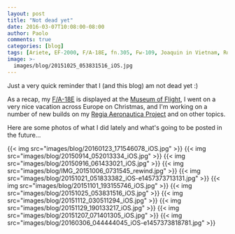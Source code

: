 ```yaml
---
layout: post
title: "Not dead yet"
date: 2016-03-07T10:08:00-08:00
author: Paolo
comments: true
categories: [blog]
tags: [Ariete, EF-2000, F/A-18E, fn.305, Fw-109, Joaquin in Vietnam, Ro.57, S-21]
image: >-
  images/blog/20151025_053831516_iOS.jpg
---
```

Just a very quick reminder that I (and this blog) am not dead yet :)

As a recap, my [F/A-18E](/2015/08/09/mcdonnell-douglas-fa-18e-part-1/) is displayed at the [Museum of Flight](https://www.museumofflight.org/), I went on a very nice vacation across Europe on Christmas, and I'm working on a number of new builds on my <a href="/projects/the%20regia%20aeronautica%20project/">Regia Aeronautica Project<a/> and on other topics.

Here are some photos of what I did lately and what's going to be posted in the future...

{{< img src="images/blog/20160123_171546078_iOS.jpg" >}}
{{< img src="images/blog/20150914_052013334_iOS.jpg" >}}
{{< img src="images/blog/20150916_061433021_iOS.jpg" >}}
{{< img src="images/blog/IMG_20151006_0731545_rewind.jpg" >}}
{{< img src="images/blog/20151021_051833382_iOS-e1457373713131.jpg" >}}
{{< img src="images/blog/20151101_193155746_iOS.jpg" >}}
{{< img src="images/blog/20151025_053831516_iOS.jpg" >}}
{{< img src="images/blog/20151112_030511294_iOS.jpg" >}}
{{< img src="images/blog/20151129_190133217_iOS.jpg" >}}
{{< img src="images/blog/20151207_071401305_iOS.jpg" >}}
{{< img src="images/blog/20160306_044444045_iOS-e1457373818781.jpg" >}}
